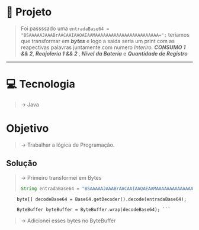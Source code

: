 # 📍 Projeto
> Foi passssado uma ```entradaBase64 = "BSAAAAAJAAABrAACAAIAAQAEAAMAAAAAAAAAAAAAAAAAAAAAAAA=";``` teriamos que transformar em <em><strong>bytes</strong></em> e logo a saída seria um print com as reapectivas palavras juntamente com numero <em>Interiro</em>. <em><strong>CONSUMO 1 && 2</strong></em>, <em><strong>Reajoleria 1 && 2 </strong></em>, <em><strong>Nível da Bateria</strong></em> e <em><strong>Quantidade de Registro</strong></em>
---

# 💻 Tecnologia 
> -> Java

# Objetivo 
> -> Trabalhar a lógica de Programação. 

## Solução 
> -> Primeiro transformei em Bytes
> ```java
> String entradaBase64 = "BSAAAAAJAAABrAACAAIAAQAEAAMAAAAAAAAAAAAAAAAAAAAAAAA=";
        byte[] decodeBase64 = Base64.getDecoder().decode(entradaBase64);

        ByteBuffer byteBuffer = ByteBuffer.wrap(decodeBase64); ```
> -> Adicionei esses bytes no ByteBuffer
